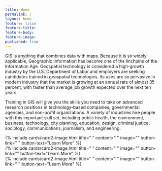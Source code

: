 ```yaml
---
title: Home
permalink: /
layout: home
feature: false
feature-title: 
feature-body: 
feature-image: 
published: true
---
```


GIS is anything that combines data with maps. Because it is so widely applicable, Geographic Information has become one of the linchpins of the Information Age. Geospatial technology is considered a high-growth industry by the U.S. Department of Labor and employers are seeking candidates trained in geospatial technologies. Its uses are so pervasive in modern industry that the market is growing at an annual rate of almost 35 percent, with faster than average job growth expected over the next ten years.

Training in GIS will give you the skills you need to take on advanced research positions in technology-based companies, governmental agencies, and non-profit organizations. A variety of industries hire people with this important skill set, including public health, the environment, business, technology, city planning, education, design, criminal justice, sociology, communications, journalism, and engineering.

<div class="row row-wide">
  <div class="col m12 l4">{% include cards/card2-image.html 
    title=" " 
    content=" " 
    image="" 
    button-link=" " 
    button-text="Learn More" %}
  </div>
  <div class="row row-wide">
    <div class="col m12 l4">{% include cards/card2-image.html 
      title=" " 
      content=" " 
      image="" 
      button-link="" 
      button-text="Learn More" %}
    </div>
    <div class="row row-wide">
      <div class="col m12 l4">{% include cards/card2-image.html 
        title=" " 
        content=" " 
        image="" 
        button-link=" " 
        button-text="Learn More" %}
      </div>
</div>
